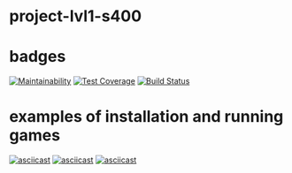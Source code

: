 # project-lvl1-s400

# badges

[![Maintainability](https://api.codeclimate.com/v1/badges/85d76d40bcba72871be5/maintainability)](https://codeclimate.com/github/hancorg-spb/project-lvl1-s400/maintainability)
[![Test Coverage](https://api.codeclimate.com/v1/badges/85d76d40bcba72871be5/test_coverage)](https://codeclimate.com/github/hancorg-spb/project-lvl1-s400/test_coverage)
[![Build Status](https://travis-ci.org/hancorg-spb/project-lvl1-s400.svg?branch=master)](https://travis-ci.org/hancorg-spb/project-lvl1-s400)

# examples of installation and running games

[![asciicast](https://asciinema.org/a/aMTx1BonZzMBKXBNN3yjXvGez.svg)](https://asciinema.org/a/aMTx1BonZzMBKXBNN3yjXvGez)
[![asciicast](https://asciinema.org/a/DRYbPHjDUdqYhszJ8db2adeyq.svg)](https://asciinema.org/a/DRYbPHjDUdqYhszJ8db2adeyq)
[![asciicast](https://asciinema.org/a/2xTBqPcUHSpABxkYyGYt3Iwu1.svg)](https://asciinema.org/a/2xTBqPcUHSpABxkYyGYt3Iwu1)